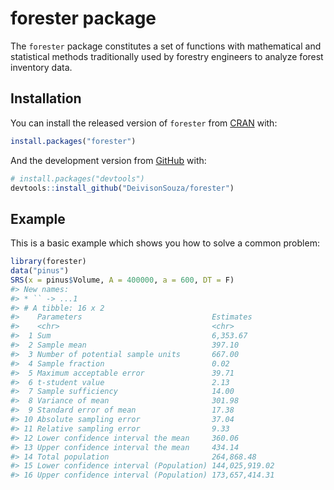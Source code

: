 
<!-- README.md is generated from README.Rmd. Please edit that file -->

# forester package

<!-- badges: start -->

<!-- badges: end -->

The `forester` package constitutes a set of functions with mathematical
and statistical methods traditionally used by forestry engineers to
analyze forest inventory data.

## Installation

You can install the released version of `forester` from
[CRAN](https://CRAN.R-project.org) with:

``` r
install.packages("forester")
```

And the development version from [GitHub](https://github.com/) with:

``` r
# install.packages("devtools")
devtools::install_github("DeivisonSouza/forester")
```

## Example

This is a basic example which shows you how to solve a common problem:

``` r
library(forester)
data("pinus")
SRS(x = pinus$Volume, A = 400000, a = 600, DT = F)
#> New names:
#> * `` -> ...1
#> # A tibble: 16 x 2
#>    Parameters                             Estimates     
#>    <chr>                                  <chr>         
#>  1 Sum                                    6,353.67      
#>  2 Sample mean                            397.10        
#>  3 Number of potential sample units       667.00        
#>  4 Sample fraction                        0.02          
#>  5 Maximum acceptable error               39.71         
#>  6 t-student value                        2.13          
#>  7 Sample sufficiency                     14.00         
#>  8 Variance of mean                       301.98        
#>  9 Standard error of mean                 17.38         
#> 10 Absolute sampling error                37.04         
#> 11 Relative sampling error                9.33          
#> 12 Lower confidence interval the mean     360.06        
#> 13 Upper confidence interval the mean     434.14        
#> 14 Total population                       264,868.48    
#> 15 Lower confidence interval (Population) 144,025,919.02
#> 16 Upper confidence interval (Population) 173,657,414.31
```
